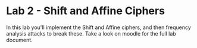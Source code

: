 # Lab 2 - Shift and Affine Ciphers

In this lab you'll implement the Shift and Affine ciphers, and then frequency analysis attacks to break these. Take a look on moodle for the full lab document.